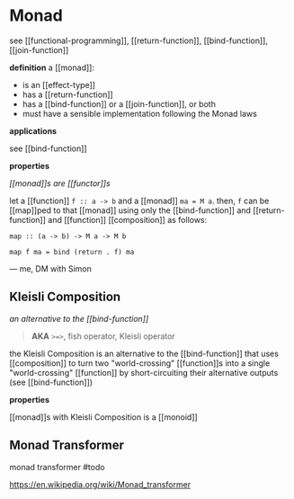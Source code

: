 # Monad

see [[functional-programming]], [[return-function]], [[bind-function]], [[join-function]]

**definition** a [[monad]]:

- is an [[effect-type]]
- has a [[return-function]]
- has a [[bind-function]] or a [[join-function]], or both
- must have a sensible implementation following the Monad laws

**applications**

see [[bind-function]]

**properties**

_[[monad]]s are [[functor]]s_

let a [[function]] `f :: a -> b` and a [[monad]] `ma = M a`. then, `f` can be [[map]]ped to that [[monad]] using only the [[bind-function]] and [[return-function]] and [[function]] [[composition]] as follows:

`map :: (a -> b) -> M a -> M b`

`map f ma = bind (return . f) ma`

&mdash; me, DM with Simon

## Kleisli Composition

_an alternative to the [[bind-function]]_

> **AKA** `>=>`, fish operator, Kleisli operator

the Kleisli Composition is an alternative to the [[bind-function]] that uses [[composition]] to turn two "world-crossing" [[function]]s into a single "world-crossing" [[function]] by short-circuiting their alternative outputs (see [[bind-function]])

**properties**

[[monad]]s with Kleisli Composition is a [[monoid]]

## Monad Transformer

monad transformer #todo

<https://en.wikipedia.org/wiki/Monad_transformer>

